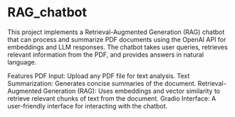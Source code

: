# RAG_chatbot
This project implements a Retrieval-Augmented Generation (RAG) chatbot that can process and summarize PDF documents using the OpenAI API for embeddings and LLM responses. The chatbot takes user queries, retrieves relevant information from the PDF, and provides answers in natural language.

Features
PDF Input: Upload any PDF file for text analysis.
Text Summarization: Generates concise summaries of the document.
Retrieval-Augmented Generation (RAG): Uses embeddings and vector similarity to retrieve relevant chunks of text from the document.
Gradio Interface: A user-friendly interface for interacting with the chatbot.
